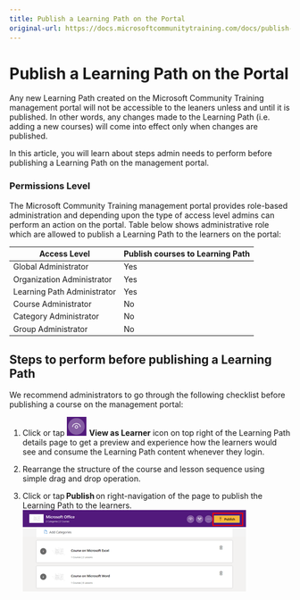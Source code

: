 ```yaml
---
title: Publish a Learning Path on the Portal
original-url: https://docs.microsoftcommunitytraining.com/docs/publish-a-learning-path-on-the-portal
---
```


# Publish a Learning Path on the Portal

Any new Learning Path created on the Microsoft Community Training management portal will not be accessible to the leaners unless and until it is published. In other words, any changes made to the Learning Path (i.e. adding a new courses) will come into effect only when changes are published.

In this article, you will learn about steps admin needs to perform before publishing a Learning Path on the management portal.
### Permissions Level 

The Microsoft Community Training management portal provides role-based administration and depending upon the type of access level admins can perform an action on the portal. Table below shows administrative role which are allowed to publish a Learning Path to the learners on the portal:

| Access Level  | Publish courses to Learning Path |
| --- | --- |
| Global Administrator | Yes |
| Organization Administrator | Yes |
| Learning Path Administrator | Yes |
| Course Administrator | No |
| Category Administrator | No |
| Group Administrator | No |
## Steps to perform before publishing a Learning Path 
We recommend administrators to go through the following checklist before publishing a course on the management portal:

1. Click or tap ![image.png](../../../media/image%28394%29.png) **View as Learner** icon on top right of the Learning Path details page to get a preview and experience how the learners would see and consume the Learning Path content whenever they login.

2. Rearrange the structure of the course and lesson sequence using simple drag and drop operation.

3. Click or tap **Publish** on right-navigation of the page to publish the Learning Path to the learners.
![image.png](../../../media/image%28395%29.png)
